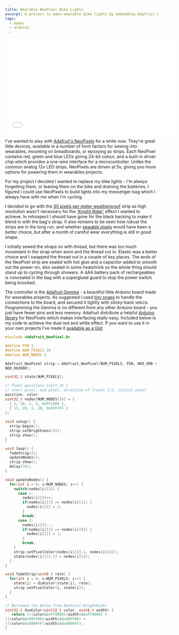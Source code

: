 ```yaml
---
title: Wearable NeoPixel Bike Lights
excerpt: A project to make wearable bike lights by embedding Adafruit NeoPixels into a messenger bag
tags:
  - maker
  - arduino
---
```


<iframe width="560" height="315" src="//www.youtube.com/embed/wQitfnP5M9Q" frameborder="0"></iframe>

I've wanted to play with [Adafruit's NeoPixels][Neopixels] for a while
now. They're great little devices, available in a number of form factors
for sewing into wearables, mounting on breadboards, or epoxying as strips. Each NeoPixel contains red,
green and blue LEDs giving 24-bit colour, and a built-in driver chip which
provides a one-wire interface for a microcontroller. Unlike
the common analog 12v LED strips, NeoPixels are driven at 5v, giving
you more options for powering them in wearables projects.

For my project I decided I wanted to replace my bike lights - I'm always
forgetting them, or leaving them on the bike and draining the batteries. I
figured I could use NeoPixels to build lights into my messenger
bag which I always have with me when I'm cycling.

I decided to go with the [30 pixels per meter weatherproof](http://www.adafruit.com/products/1376) strip as high resolution
wasn't necessary for the ['Knight
Rider'](http://www.youtube.com/watch?v=WxE2xWZNfOc) effect I wanted to
achieve. In retrospect I should have gone for the black backing
to make it blend in with the bag's strap. It also remains to be seen how
robust the strips are in the long run, and whether [sewable
pixels](http://www.adafruit.com/products/1260) would have been a better choice, but after a month of
careful wear everything is still in good shape.

I initially sewed the straps on with thread, but there was too much
movement in the strap when worn and the thread cut in. Elastic was a
better choice and I swapped the thread out in a couple of key places.
The ends of the NeoPixel strip are sealed with
hot glue and a capacitor added to smooth out the power-on, also sealed in
some heatshrink so the whole thing should stand up to cycling through
showers. A 4AA battery pack of rechargeables is concealed in the bag with a superglued
guard to stop the power switch being knocked.

The controller is the [Adafruit
Gemma](http://learn.adafruit.com/introducing-gemma) - a beautiful little
Arduino board made for wearables projects. As suggested I used [tiny
snaps](http://learn.adafruit.com/flora-snaps/overview) to handle the connections to the board, and secured it
tightly with sticky-back velcro. Programming the Gemma is no
different from any other Arduino board - you just have fewer pins and
less memory. Adafruit distribute a helpful [Arduino
library](https://github.com/adafruit/Adafruit_NeoPixel)
for NeoPixels which makes interfacing really easy. Included below is my code to achieve the dual
red and white effect. If you want to use it in your own projects
I've made it [available as a
Gist](https://gist.github.com/ennui2342/8497773)

```c++
#include <Adafruit_NeoPixel.h>

#define PIN 1
#define NUM_PIXELS 20
#define NUM_NODES 2

Adafruit_NeoPixel strip = Adafruit_NeoPixel(NUM_PIXELS, PIN, NEO_GRB +
NEO_KHZ800);

uint32_t state[NUM_PIXELS];

// Pixel positions start at 1
// start pixel, end pixel, direction of travel 1|2, initial pixel
position, color
uint32_t nodes[NUM_NODES][6] = {
  { 1, 10, 1, 5, 0xFF1000 },
  { 11, 20, 2, 20, 0xFFFFFF }
};
  
void setup() {
  strip.begin();
  strip.setBrightness(32);
  strip.show();
}

void loop() {
  fadeStrip(2);
  updateNodes();
  strip.show();
  delay(70);
}

void updateNodes() {
  for(int i = 0; i<NUM_NODES; i++) {
    switch(nodes[i][2]) {
      case 1:
        nodes[i][3]++;
        if(nodes[i][3] == nodes[i][1]) {
          nodes[i][2] = 2;
        }
        break;
      case 2:
        nodes[i][3]--;
        if(nodes[i][3] == nodes[i][0]) {
          nodes[i][2] = 1;
        }
        break;
    }
    strip.setPixelColor(nodes[i][3]-1, nodes[i][4]);
    state[nodes[i][3]-1] = nodes[i][4];
  }
}

void fadeStrip(uint8_t rate) {
  for(int i = 0; i<NUM_PIXELS; i++) {
    state[i] = dimColor(state[i], rate);
    strip.setPixelColor(i, state[i]);
  }
}

// Borrowed the below from NeoPixel-KnightRider
uint32_t dimColor(uint32_t color, uint8_t width) {
   return (((color&0xFF0000)/width)&0xFF0000) +
(((color&0x00FF00)/width)&0x00FF00) +
(((color&0x0000FF)/width)&0x0000FF);
}
```
[NeoPixels]: http://learn.adafruit.com/adafruit-neopixel-uberguide/overview
